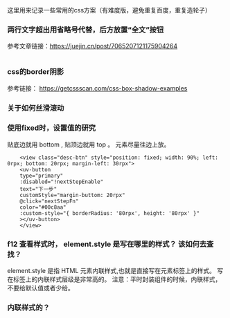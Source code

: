 这里用来记录一些常用的css方案（有难度版，避免重复百度，重复造轮子）



### 两行文字超出用省略号代替，后方放置“全文”按钮

参考文章链接：https://juejin.cn/post/7065207121175904264

```

```


### css的border阴影

参考链接： https://getcssscan.com/css-box-shadow-examples

### 关于如何丝滑滚动



### 使用fixed时，设置值的研究

贴底边就用 bottom ,  贴顶边就用 top 。 元素尽量往边上放。

```
    <view class="desc-btn" style="position: fixed; width: 90%; left: 0rpx; bottom: 20rpx; margin-left: 30rpx">
    <uv-button
    type="primary"
    :disabled="!nextStepEnable"
    text="下一步"
    customStyle="margin-buttom: 20rpx"
    @click="nextStepFn"
    color="#00c8aa"
    :custom-style="{ borderRadius: '80rpx', height: '80rpx' }"
    ></uv-button>
    </view>
```

### f12 查看样式时， element.style 是写在哪里的样式？ 该如何去查找？

element.style 是指 HTML 元素内联样式,也就是直接写在元素标签上的样式。
写在标签上的内联样式层级是非常高的。
  注意：平时封装组件的时候，内联样式，不要给默认值或者少给。

### 内联样式的？
